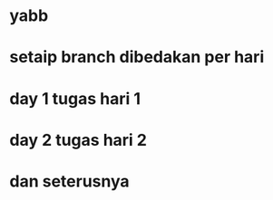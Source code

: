 # yabb

# setaip branch dibedakan per hari

# day 1 tugas hari 1
# day 2 tugas hari 2 
# dan seterusnya

